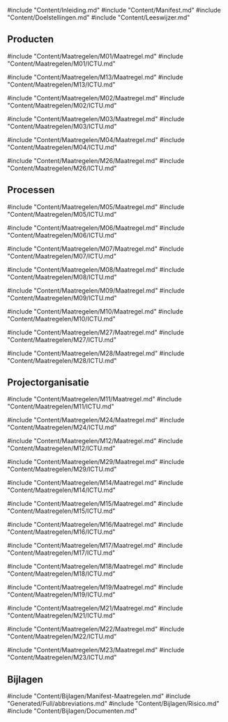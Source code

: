 #include "Content/Inleiding.md"
#include "Content/Manifest.md"
#include "Content/Doelstellingen.md"
#include "Content/Leeswijzer.md"

## Producten

#include "Content/Maatregelen/M01/Maatregel.md"
#include "Content/Maatregelen/M01/ICTU.md"

#include "Content/Maatregelen/M13/Maatregel.md"
#include "Content/Maatregelen/M13/ICTU.md"

#include "Content/Maatregelen/M02/Maatregel.md"
#include "Content/Maatregelen/M02/ICTU.md"

#include "Content/Maatregelen/M03/Maatregel.md"
#include "Content/Maatregelen/M03/ICTU.md"

#include "Content/Maatregelen/M04/Maatregel.md"
#include "Content/Maatregelen/M04/ICTU.md"

#include "Content/Maatregelen/M26/Maatregel.md"
#include "Content/Maatregelen/M26/ICTU.md"

## Processen

#include "Content/Maatregelen/M05/Maatregel.md"
#include "Content/Maatregelen/M05/ICTU.md"

#include "Content/Maatregelen/M06/Maatregel.md"
#include "Content/Maatregelen/M06/ICTU.md"

#include "Content/Maatregelen/M07/Maatregel.md"
#include "Content/Maatregelen/M07/ICTU.md"

#include "Content/Maatregelen/M08/Maatregel.md"
#include "Content/Maatregelen/M08/ICTU.md"

#include "Content/Maatregelen/M09/Maatregel.md"
#include "Content/Maatregelen/M09/ICTU.md"

#include "Content/Maatregelen/M10/Maatregel.md"
#include "Content/Maatregelen/M10/ICTU.md"

#include "Content/Maatregelen/M27/Maatregel.md"
#include "Content/Maatregelen/M27/ICTU.md"

#include "Content/Maatregelen/M28/Maatregel.md"
#include "Content/Maatregelen/M28/ICTU.md"

## Projectorganisatie

#include "Content/Maatregelen/M11/Maatregel.md"
#include "Content/Maatregelen/M11/ICTU.md"

#include "Content/Maatregelen/M24/Maatregel.md"
#include "Content/Maatregelen/M24/ICTU.md"

#include "Content/Maatregelen/M12/Maatregel.md"
#include "Content/Maatregelen/M12/ICTU.md"

#include "Content/Maatregelen/M29/Maatregel.md"
#include "Content/Maatregelen/M29/ICTU.md"

#include "Content/Maatregelen/M14/Maatregel.md"
#include "Content/Maatregelen/M14/ICTU.md"

#include "Content/Maatregelen/M15/Maatregel.md"
#include "Content/Maatregelen/M15/ICTU.md"

#include "Content/Maatregelen/M16/Maatregel.md"
#include "Content/Maatregelen/M16/ICTU.md"

#include "Content/Maatregelen/M17/Maatregel.md"
#include "Content/Maatregelen/M17/ICTU.md"

#include "Content/Maatregelen/M18/Maatregel.md"
#include "Content/Maatregelen/M18/ICTU.md"

#include "Content/Maatregelen/M19/Maatregel.md"
#include "Content/Maatregelen/M19/ICTU.md"

#include "Content/Maatregelen/M21/Maatregel.md"
#include "Content/Maatregelen/M21/ICTU.md"

#include "Content/Maatregelen/M22/Maatregel.md"
#include "Content/Maatregelen/M22/ICTU.md"

#include "Content/Maatregelen/M23/Maatregel.md"
#include "Content/Maatregelen/M23/ICTU.md"

## Bijlagen

#include "Content/Bijlagen/Manifest-Maatregelen.md"
#include "Generated/Full/abbreviations.md"
#include "Content/Bijlagen/Risico.md"
#include "Content/Bijlagen/Documenten.md"
